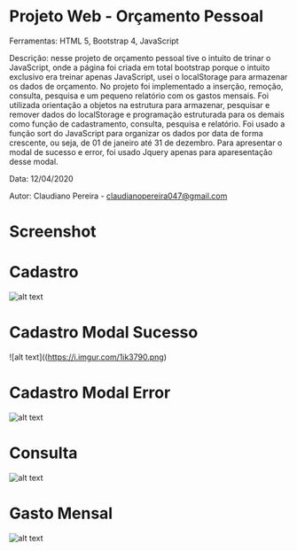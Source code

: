 # Projeto Web - Orçamento Pessoal

Ferramentas: HTML 5, Bootstrap 4, JavaScript

Descrição: nesse projeto de orçamento pessoal tive o intuito de trinar o JavaScript, onde a página foi criada em total bootstrap porque o intuito exclusivo era treinar apenas JavaScript, usei o localStorage para armazenar os dados de orçamento. No projeto foi implementado a inserção, remoção, consulta, pesquisa e um pequeno relatório com os gastos mensais. Foi utilizada orientação a objetos na estrutura para armazenar, pesquisar e remover dados do localStorage e programação estruturada para os demais como função de cadastramento, consulta, pesquisa e relatório. Foi usado a função sort do JavaScript para organizar os dados por data de forma crescente, ou seja, de 01 de janeiro até 31 de dezembro. Para apresentar o modal de sucesso e error, foi usado Jquery apenas para aparesentação desse modal.

Data: 12/04/2020

Autor: Claudiano Pereira - claudianopereira047@gmail.com

# Screenshot

# Cadastro
![alt text](https://i.imgur.com/HBnthT0.png)
# Cadastro Modal Sucesso
![alt text]((https://i.imgur.com/1ik3790.png)
# Cadastro Modal Error
![alt text](https://i.imgur.com/layRnyx.png)
# Consulta
![alt text](https://i.imgur.com/WxtM6fy.png)

# Gasto Mensal
![alt text](https://i.imgur.com/QAqWWAe.png)